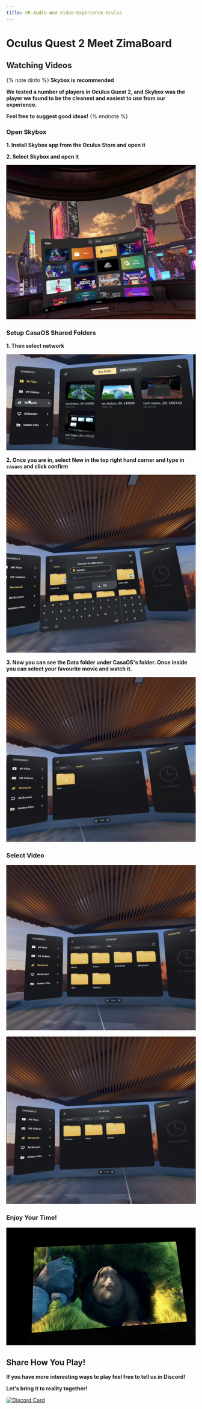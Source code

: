 ```yaml
---
title: VR-Audio-And-Video-Experience-Oculus
---
```

# Oculus Quest 2 Meet ZimaBoard

## Watching Videos

{% note dinfo %}
**Skybox is recommended**

**We tested a number of players in Oculus Quest 2, and Skybox was the player we found to be the cleanest and easiest to use from our experience.**

**Feel free to suggest good ideas!**
{% endnote %}

### Open Skybox

**1. Install **Skybox** app from the Oculus Store and open it**

**2. Select **Skybox** and open it**

![Using Oculus Select Skybox](/images/Basic-functions-of-dedicated-systems/oculus-select-skybox.png)


### Setup CasaOS Shared Folders

**1. Then select network**

![Using Oculus Connect Network](/images/Basic-functions-of-dedicated-systems/oculus-select-network.png)

**2. Once you are in, select New in the top right hand corner and type in `casaos` and click confirm**

![Using Oculus Connect CasaOS](/images/Basic-functions-of-dedicated-systems/oculus-creat-casa.png)

**3. Now you can see the Data folder under CasaOS's folder. Once inside you can select your favourite movie and watch it.**

![Using Oculus See CasaOS Data](/images/Basic-functions-of-dedicated-systems/oculus-see-casa-data.png)

### Select Video

![Using Oculus See CasaOS Data](/images/Basic-functions-of-dedicated-systems/oculus-see-casa-data-media.png)

![Using Oculus See CasaOS Data](/images/Basic-functions-of-dedicated-systems/oculus-see-casa-data-media-movies.png)

### Enjoy Your Time!

![Using Oculus See CasaOS Move ](/images/Basic-functions-of-dedicated-systems/oculus-see-move.png)
## Share How You Play!

**If you have more interesting ways to play feel free to tell us in Discord!**

**Let's bring it to reality together!**

[![Discord Card](https://discordapp.com/api/guilds/884667213326463016/widget.png?style=banner2)](https://discord.gg/knqAbbBbeX)